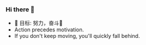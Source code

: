 ### Hi there 👋

- 🔭 目标: 努力，奋斗💪
- Action precedes motivation.
- If you don't keep moving, you'll quickly fall behind.


<!---
# bellacce
bellacce/bellacce is a ✨ special ✨ repository because its `README.md` (this file) appears on your GitHub profile.
You can click the Preview link to take a look at your changes.
--->
